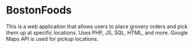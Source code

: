 # BostonFoods
This is a web application that allows users to place grovery orders and pick them up at specific locations. Uses PHP, JS, SQL, HTML, and more. Google Maps API is used for pickup locations.
